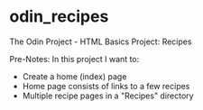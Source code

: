 # odin_recipes
The Odin Project - HTML Basics Project: Recipes

Pre-Notes:
In this project I want to:
- Create a home (index) page
- Home page consists of links to a few recipes
- Multiple recipe pages in a "Recipes" directory